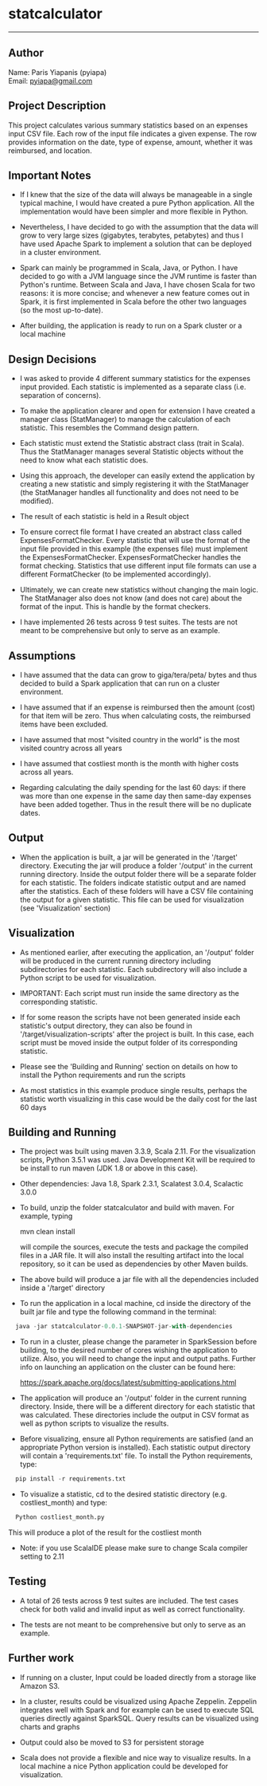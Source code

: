 # statcalculator #
- - - -

## Author ##

Name:  Paris Yiapanis (pyiapa)  
Email: pyiapa@gmail.com


## Project Description ##

This project calculates various summary statistics based on an expenses input CSV file.
Each row of the input file indicates a given expense. The row provides information on the date, 
type of expense, amount, whether it was reimbursed, and location.


## Important Notes ##

* If I knew that the size of the data will always be manageable in a single typical machine,
I would have created a pure Python application. All the implementation would have been simpler
and more flexible in Python.

* Nevertheless, I have decided to go with the assumption that the data will grow to very large 
sizes (gigabytes, terabytes, petabytes) and thus I have used Apache Spark to implement a solution
that can be deployed in a cluster environment.

* Spark can mainly be programmed in Scala, Java, or Python. I have decided to go with a JVM language
since the JVM runtime is faster than Python's runtime. Between Scala and Java, I have chosen Scala
for two reasons: it is more concise; and  whenever a new feature comes out in Spark,
it is first implemented in Scala before the other two languages (so the most up-to-date).

* After building, the application is ready to run on a Spark cluster or a local machine

## Design Decisions ##

* I was asked to provide 4 different summary statistics for the expenses input provided.
Each statistic is implemented as a separate class (i.e. separation of concerns).

* To make the application clearer and open for extension I have created a 
manager class (StatManager) to manage the calculation of each statistic. This resembles 
the Command design pattern.

* Each statistic must extend the Statistic abstract class (trait in Scala). 
Thus the StatManager manages several Statistic objects without the need to know what each statistic does.

* Using this approach, the developer can easily extend the application by creating a new statistic 
and simply registering it with the StatManager (the StatManager handles all functionality and does not need to be modified).

* The result of each statistic is held in a Result object

* To ensure correct file format I have created an abstract class called ExpensesFormatChecker. Every
statistic that will use the format of the input file provided in this example (the expenses file) must
implement the ExpensesFormatChecker. ExpensesFormatChecker handles the format checking. Statistics
that use different input file formats can use a different FormatChecker (to be implemented accordingly).

* Ultimately, we can create new statistics without changing the main logic. The StatManager also does
not know (and does not care) about the format of the input. This is handle by the format checkers.

* I have implemented 26 tests across 9 test suites. The tests are not meant to be comprehensive 
but only to serve as an example.

## Assumptions ##
 
 * I have assumed that the data can grow to giga/tera/peta/ bytes and thus decided to build a Spark application
 that can run on a cluster environment. 
 
 * I have assumed that if an expense is reimbursed then the amount (cost) for that item will be zero.
 Thus when calculating costs, the reimbursed items have been excluded.
 
 * I have assumed that most "visited country in the world" is the most visited country across all years
 
 * I have assumed that costliest month is the month with higher costs across all years.
 
 * Regarding calculating the daily spending for the last 60 days: if there was more than one expense in the same
 day then same-day expenses have been added together. Thus in the result there will be no duplicate dates.
 
## Output ##
 
 * When the application is built, a jar will be generated in the '/target' directory. Executing the jar will produce a folder '/output'
 in the current running directory. Inside the output folder there will be a separate folder for each 
 statistic. The folders indicate statistic output and are named after the statistics. Each of these folders will have 
 a CSV file containing the output for a given statistic. This file can be used for visualization (see 'Visualization' section)
 
## Visualization ##
 
 * As mentioned earlier, after executing the application, an '/output' folder will be produced in the
 current running directory including subdirectories for each statistic. Each subdirectory will also 
 include a Python script to be used for visualization. 
 
 * IMPORTANT: Each script must run inside the same directory
 as the corresponding statistic.
 
 * If for some reason the scripts have not been generated inside each statistic's output directory, they
 can also be found in '/target/visualization-scripts' after the project is built. In this case, each
 script must be moved inside the output folder of its corresponding statistic.
 
 * Please see the 'Building and Running' section on details on how to install the Python requirements and 
 run the scripts
 
 * As most statistics in this example produce single results, perhaps the statistic worth visualizing in
 this case would be the daily cost for the last 60 days
 
## Building and Running ##
 
* The project was built using maven 3.3.9, Scala 2.11.
For the visualization scripts, Python 3.5.1 was used. Java Development Kit will be 
required to be install to run maven (JDK 1.8 or above in this case).

* Other dependencies: Java 1.8, Spark 2.3.1, Scalatest 3.0.4, Scalactic 3.0.0

* To build, unzip the folder statcalculator and build with maven. For example, typing

  mvn clean install

  will compile the sources, execute the tests and package the compiled files in a JAR file. 
  It will also install the resulting artifact into the local repository, so it can be used 
  as dependencies by other Maven builds.

* The above build will produce a jar file with all the dependencies included inside a '/target' directory

* To run the application in a local machine, cd inside the directory of the built jar file and type the
following command in the terminal:

```scala
  java -jar statcalculator-0.0.1-SNAPSHOT-jar-with-dependencies
```

* To run in a cluster, please change the parameter in SparkSession before building,
to the desired number of cores wishing the application to utilize. Also, you will need to
change the input and output paths. Further info on launching an application on the cluster can be found here:

  https://spark.apache.org/docs/latest/submitting-applications.html

* The application will produce an '/output' folder in the current running directory. Inside, there will
be a different directory for each statistic that was calculated. These directories include the output 
in CSV format as well as python scripts to visualize the results.

* Before visualizing, ensure all Python requirements are satisfied (and an appropriate Python version
is installed). Each statistic output directory will contain a 'requirements.txt' file.
To install the Python requirements, type:

```python
  pip install -r requirements.txt
  ```

* To visualize a statistic, cd to the desired statistic directory (e.g. costliest_month) and type:

```python
  Python costliest_month.py
  ```

  This will produce a plot of the result for the costliest month

* Note: if you use ScalaIDE please make sure to change Scala compiler setting to 2.11

## Testing ##
 
* A total of 26 tests across 9 test suites are included. The test cases check for both valid and invalid input
  as well as correct functionality.
  
* The tests are not meant to be comprehensive but only to serve as an example. 

## Further work ##

* If running on a cluster, Input could be loaded directly from a storage like Amazon S3.

* In a cluster, results could be visualized using Apache Zeppelin. Zeppelin integrates well with Spark
and for example can be used to execute SQL queries directly against SparkSQL. Query results can be visualized
using charts and graphs

* Output could also be moved to S3 for persistent storage

* Scala does not provide a flexible and nice way to visualize results. In a local machine a nice
Python application could be developed for visualization.